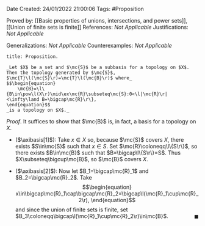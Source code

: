<div class="topSpace"></div>

Date Created: 24/01/2022 21:00:06
Tags: #Proposition

Proved by: [[Basic properties of unions, intersections, and power sets]], [[Union of finite sets is finite]]
References: _Not Applicable_
Justifications: _Not Applicable_

Generalizations: _Not Applicable_
Counterexamples: _Not Applicable_

``` ad-Proposition
title: Proposition.

_Let $X$ be a set and $\mc{S}$ be a subbasis for a topology on $X$. Then the topology generated by $\mc{S}$, $\mc{T}\l(\mc{S}\r)=\mc{T}\l(\mc{B}\r)$ where_
$$\begin{equation}
    \mc{B}=\l\{B\in\pow\l(X\r)\mid\ex\mc{R}\subseteq\mc{S}:0<\l|\mc{R}\r|<\infty\land B=\bigcap\mc{R}\r\},
\end{equation}$$
_is a topology on $X$._

```

_Proof_. It suffices to show that $\mc{B}$ is, in fact, a basis for a topology on $X$.
* ($\axibasis[1]$): Take $x\in X$ so, because $\mc{S}$ covers $X$, there exists $S\in\mc{S}$ such that $x\in S$. Set $\mc{R}\coloneqq\l\{S\r\}$, so there exists $B\in\mc{B}$ such that $B=\bigcap\l\{S\r\}=S$. Thus $X\subseteq\bigcup\mc{B}$, so $\mc{B}$ covers $X$.

* ($\axibasis[2]$): Now let $B_1=\bigcap\mc{R}_1$ and $B_2=\bigcap\mc{R}_2$. Take
$$\begin{equation}
    x\in\bigcap\mc{R}_1\cap\bigcap\mc{R}_2=\bigcap\l(\mc{R}_1\cup\mc{R}_2\r),
\end{equation}$$
and since the union of finite sets is finite, set $B_3\coloneqq\bigcap\l(\mc{R}_1\cup\mc{R}_2\r)\in\mc{B}$.<span style="float:right;">$\blacksquare$</span>
